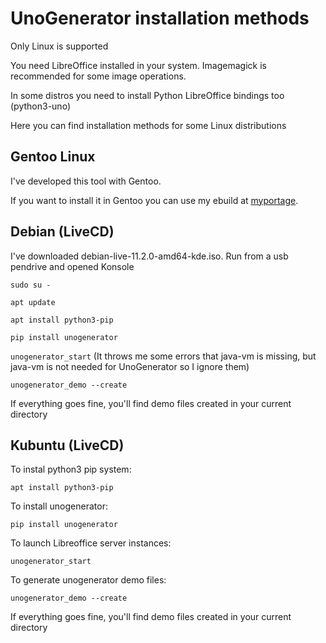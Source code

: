 # UnoGenerator installation methods

Only Linux is supported

You need LibreOffice installed in your system. Imagemagick is recommended for some image operations.

In some distros you need to install Python LibreOffice bindings too (python3-uno)

Here you can find installation methods for some Linux distributions

## Gentoo Linux

I've developed this tool with Gentoo. 

If you want to install it in Gentoo you can use my ebuild at [myportage](https://github.com/turulomio/myportage/tree/master/dev-python/unogenerator).

## Debian (LiveCD)

I've downloaded debian-live-11.2.0-amd64-kde.iso. Run from a usb pendrive and opened Konsole

`sudo su -`

`apt update`

`apt install python3-pip`

`pip install unogenerator`

`unogenerator_start` (It throws me some errors that java-vm is missing, but java-vm is not needed for UnoGenerator so I ignore them)

`unogenerator_demo --create`

If everything goes fine, you'll find demo files created in your current directory

## Kubuntu (LiveCD)

To instal python3 pip system:

`apt install python3-pip`

To install unogenerator:

`pip install unogenerator`

To launch Libreoffice server instances:

`unogenerator_start`

To generate unogenerator demo files:

`unogenerator_demo --create`

If everything goes fine, you'll find demo files created in your current directory

